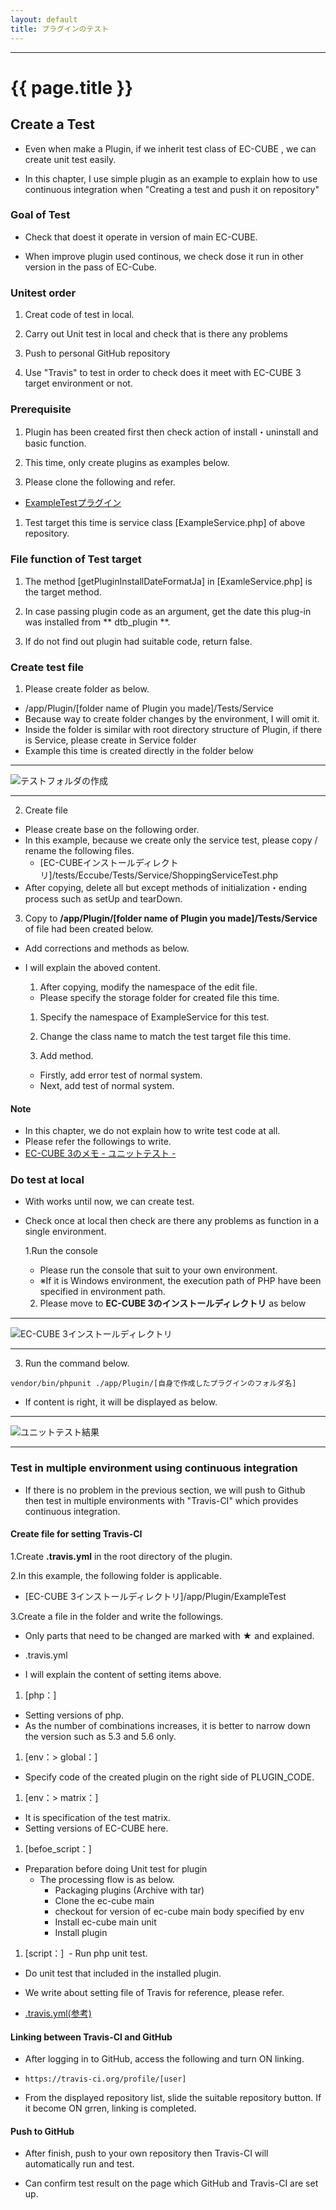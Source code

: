 ```yaml
---
layout: default
title: プラグインのテスト
---
```


---

# {{ page.title }}

## Create a Test 

- Even when make a Plugin, if we inherit test class of EC-CUBE , we can create unit test easily.

- In this chapter, I use simple plugin as an example to explain how to use continuous integration when "Creating a test and push it on  repository"

### Goal of Test

- Check that doest it operate in version of main EC-CUBE.

- When improve plugin used continous, we check dose it run in other version in the pass of EC-Cube.

### Unitest order

1. Creat code of test in local.

1. Carry out Unit test in local and check that is there any problems

1. Push to personal GitHub repository

1. Use "Travis" to test in order to check does it meet with EC-CUBE 3 target environment or not.

### Prerequisite

1. Plugin has been created first then check action of install・uninstall and basic function.

1. This time, only create plugins as examples below.

1. Please clone the following and refer.
  - <a href="https://github.com/geany-y/ExamleTest" target="_blank">ExampleTestプラグイン</a>

1. Test target this time is service class [ExampleService.php] of above repository.

### File function of Test target

1. The method [getPluginInstallDateFormatJa] in [ExamleService.php] is the target method.

1. In case passing plugin code as an argument, get the date this plug-in was installed from ** dtb_plugin **.

1. If do not find out plugin had suitable code, return false.

### Create test file

1. Please create folder as below.

  - /app/Plugin/[folder name of Plugin you made]/Tests/Service
  - Because way to create folder changes by the environment, I will omit it.
  - Inside the folder is similar with root directory structure of Plugin, if there is Service, please create in Service folder
  - Example this time is created directly in the folder below

  ---

  ![テストフォルダの作成](images/img-plugin-test-create-folder.png)

  ---

2. Create file 

  - Please create base on the following order.
  - In this example, because we create only the service test, please copy / rename the following files.
    - [EC-CUBEインストールディレクトリ]/tests/Eccube/Tests/Service/ShoppingServiceTest.php
  - After copying, delete all but except methods of initialization・ending process such as setUp and tearDown.

3. Copy to **/app/Plugin/[folder name of Plugin you made]/Tests/Service** of file had been created below.

  - Add corrections and methods as below.

<script src="http://gist-it.appspot.com/https://github.com/EC-CUBE/ec-cube.github.io/blob/master/Source/plugin_test/ExampleServiceTest.php"></script>

<!--
```
<?php

/*
 * This file is part of the ExampleTest
 *
 * Copyright (C) 2016 LockOn
 *
 * For the full copyright and license information, please view the LICENSE
 * file that was distributed with this source code.
 */

namespace Plugin\ExampleTestPlugin\Tests\Service; ★テストファイルの名前空間を記述

use Eccube\Tests\EccubeTestCase;
use Plugin\ExampleTestPlugin\ServiceProvider\ExampleTestServiceProvider; ★テスト対象ファイルの名前空間定義

class ExampleServiceTest extends EccubeTestCase ★クラス名称を修正
{
    public function setUp() ★テスト開始時に行う処理があれば記述
    {
        parent::setUp();
    }

    /**
     * プラグインのインストール時間取得メソッド失敗パターンのテスト
     * ・インストールされていないコードをサービスに渡す
     * ・戻り値としてfalseが返却される
     */
    public function testGetPluginInstallDateFormatJaFromErrorCode() ★まず正常系エラーのメソッドを追記します
    {
        $errorCode = 'Test'; ★インストールされていないプラグインコードを設定
        $this->actual = $this->app['eccube.plugin.service.example']->getPluginInstallDateFormatJa($errorCode); ★取得値はactualに格納

        $this->assertFalse($this->actual); ★falseが返却される事を定義
    }

    /**
     * プラグインのインストール時間取得メソッド成功パターンのテスト
     * ・インストールされているコードをサービスに渡す
     * ・事前にメソッドと同じ条件でデーターベースからインストール日付を取得しておく
     * ・戻り値としてインストール日付が返却される
     */
    public function testGetPluginInstallDateFormatJaFromSuccessCode() ★次は正常系の正常値テストのメソッドを追記します
    {
        $successCode = 'ExampleTest'; ★今回インストールしたプラグインのコードを記述します

        $qb = $this->app['orm.em']->createQueryBuilder(); ★テスト対象のサービスで取得する値を手動で取得します。
        $qb->select('p.create_date')
            ->from('\Eccube\Entity\Plugin', 'p')
            ->where('p.code = :Code')
            ->setParameter('Code', $successCode);

        try {
            $date = $qb->getQuery()->getSingleResult();
            $this->expected = $date['create_date']->format('Y年m月d日 H時i分s秒'); ★比較値をexpectedに格納します
        } catch (\NoResultException $e) {
            throw new \NoResultException();
        }

        $this->actual = $this->app['eccube.plugin.service.example']->getPluginInstallDateFormatJa($successCode); ★取得値をactualに格納します

        $this->assertEquals($this->actual, $this->expected); ★actualとexpectedが同一である事を定義
    }
}
```
-->

- I will explain the aboved content.

    1. After copying, modify the namespace of the edit file. 
    - Please specify the storage folder for created file this time.

    1. Specify the namespace of ExampleService for this test.

    1. Change the class name to match the test target file this time.

    1. Add method.
    - Firstly, add error test of normal system. 
    - Next, add test of normal system.

#### Note

  - In this chapter, we do not explain how to write test code at all.
  - Please refer the followings to write.
  - <a href="http://qiita.com/chihiro-adachi/items/f2fd1cbe10dccacb3631" target="_blank">EC-CUBE 3のメモ - ユニットテスト -</a>

### Do test at local

- With works until now, we can create test.
- Check once at local then check are there any problems as function in a single environment.

  1.Run the console 

  - Please run the console that suit to your own environment.
  - ※If it is Windows environment, the execution path of PHP have been specified in environment path.

  2. Please move to **EC-CUBE 3のインストールディレクトリ** as below

---

![EC-CUBE 3インストールディレクトリ](images/img-plugin-test-open-console.png)

---

  3. Run the command below.

```
vendor/bin/phpunit ./app/Plugin/[自身で作成したプラグインのフォルダ名]
```

- If content is right, it will be displayed as below.


---

![ユニットテスト結果](images/img-plugin-test-unit-result.png)

---

### Test in multiple environment using continuous integration

- If there is no problem in the previous section, we will push to Github then test in multiple environments with "Travis-CI" which provides continuous integration.

#### Create file for setting Travis-CI

1.Create **.travis.yml** in the root directory of the plugin.

2.In this example, the following folder is applicable.

  - [EC-CUBE 3インストールディレクトリ]/app/Plugin/ExampleTest

3.Create a file in the folder and write the followings.

  - Only parts that need to be changed are marked with ★ and explained.

  - .travis.yml

<script src="http://gist-it.appspot.com/https://github.com/EC-CUBE/ec-cube.github.io/blob/master/Source/plugin_test/Travis.yml"></script>

<!--
```

language: php

sudo: false

cache:
  directories:
    - $HOME/.composer/cache
    - /home/travis/.composer/cache

php: ★テスト対象のPHPバージョンを指定します
  - 5.3
  - 5.4
  - 5.5
  - 5.6
#  - 7.0

env:
  # plugin code
  global:
    PLUGIN_CODE=ExampleTest ★作成したプラグインのコードを指定します
  matrix:
#    # ec-cube master ★EC-CUBE 3のバージョンを指定します
#    - ECCUBE_VERSION=master DB=mysql USER=root DBNAME=myapp_test DBPASS=' ' DBUSER=root
#    - ECCUBE_VERSION=master DB=pgsql USER=postgres DBNAME=myapp_test DBPASS=password DBUSER=postgres
    - ECCUBE_VERSION=3.0.9 DB=mysql USER=root DBNAME=myapp_test DBPASS=' ' DBUSER=root
    - ECCUBE_VERSION=3.0.9 DB=pgsql USER=postgres DBNAME=myapp_test DBPASS=password DBUSER=postgres
    - ECCUBE_VERSION=3.0.10 DB=mysql USER=root DBNAME=myapp_test DBPASS=' ' DBUSER=root
    - ECCUBE_VERSION=3.0.10 DB=pgsql USER=postgres DBNAME=myapp_test DBPASS=password DBUSER=postgres

matrix:
  fast_finish: true

before_script: ★Travisを初期化しています
  # archive plugin
  - tar cvzf ${HOME}/${PLUGIN_CODE}.tar.gz ./*
  # clone ec-cube
  - git clone https://github.com/EC-CUBE/ec-cube.git
  - cd ec-cube
  # checkout version
  - sh -c "if [ ! '${ECCUBE_VERSION}' = 'master' ]; then  git checkout -b ${ECCUBE_VERSION} refs/tags/${ECCUBE_VERSION}; fi"
  # update composer
  - composer selfupdate
  - composer install --dev --no-interaction -o
  # install ec-cube
  - sh eccube_install.sh ${DB} none
  # install plugin
  - php app/console plugin:develop install --path=${HOME}/${PLUGIN_CODE}.tar.gz
  # enable plugin
  - php app/console plugin:develop enable --code=${PLUGIN_CODE}

script: ★プラグインをインストールしています
  # exec phpunit on ec-cube
  - phpunit app/Plugin/${PLUGIN_CODE}/Tests

after_script: ★プラグインの、インストール・アンインストール、有効化・無効化のテストを行なっています
  # disable plugin
  - php app/console plugin:develop disable --code=${PLUGIN_CODE}
  # uninstall plugin
  - php app/console plugin:develop uninstall --code=${PLUGIN_CODE}
  # re install plugin
  - php app/console plugin:develop install --code=${PLUGIN_CODE}
  # re enable plugin
  - php app/console plugin:develop enable --code=${PLUGIN_CODE}
```
-->

- I will explain the content of setting items above.

1. [php：]
  - Setting versions of php.
  - As the number of combinations increases, it is better to narrow down the version such as 5.3 and 5.6 only.

1. [env：> global：]
  - Specify code of the created plugin on the right side of PLUGIN_CODE.

1. [env：> matrix：]
  - It is specification of the test matrix.
  - Setting versions of EC-CUBE here.

1. [befoe_script：]
  - Preparation before doing Unit test for plugin
    - The processing flow is as below.
      - Packaging plugins (Archive with tar)
      - Clone the ec-cube main
      - checkout for version of ec-cube main body specified by env
      - Install ec-cube main unit
      - Install plugin

1. [script：]
  - Run php unit test.
  - Do unit test that included in the installed plugin.

- We write about setting file of Travis for reference, please refer.

- <a href="https://github.com/EC-CUBE/coupon-plugin/blob/master/.travis.yml" target="_blank">.travis.yml(参考)</a>

#### Linking between Travis-CI and GitHub

- After logging in to GitHub, access the following and turn ON linking.

- `https://travis-ci.org/profile/[user]` 

- From the displayed repository list, slide the suitable repository button. If it become ON grren, linking is completed.


#### Push to GitHub

- After finish, push to your own repository then Travis-CI will automatically run and test. 

- Can confirm test result on the page which GitHub and Travis-CI are set up.
